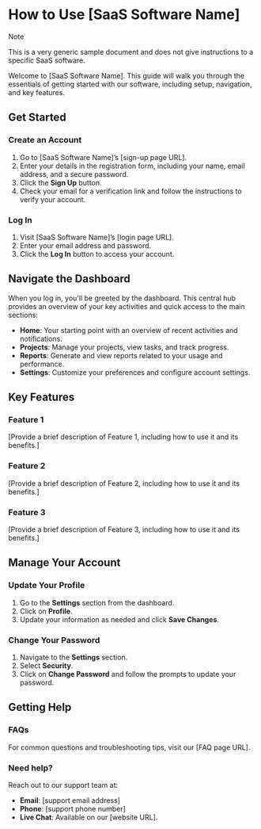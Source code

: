 # How to Use [SaaS Software Name]

> [!NOTE]  
> This is a very generic sample document and does not give instructions to a specific SaaS software.

Welcome to [SaaS Software Name]. This guide will walk you through the essentials of getting started with our software, including setup, navigation, and key features.

## Get Started

### Create an Account

1. Go to [SaaS Software Name]’s [sign-up page URL].
2. Enter your details in the registration form, including your name, email address, and a secure password.
3. Click the **Sign Up** button.
4. Check your email for a verification link and follow the instructions to verify your account.

### Log In

1. Visit [SaaS Software Name]’s [login page URL].
2. Enter your email address and password.
3. Click the **Log In** button to access your account.

## Navigate the Dashboard

When you log in, you'll be greeted by the dashboard. This central hub provides an overview of your key activities and quick access to the main sections:

- **Home**: Your starting point with an overview of recent activities and notifications.
- **Projects**: Manage your projects, view tasks, and track progress.
- **Reports**: Generate and view reports related to your usage and performance.
- **Settings**: Customize your preferences and configure account settings.

## Key Features

### Feature 1

[Provide a brief description of Feature 1, including how to use it and its benefits.]

### Feature 2

[Provide a brief description of Feature 2, including how to use it and its benefits.]

### Feature 3

[Provide a brief description of Feature 3, including how to use it and its benefits.]

## Manage Your Account

### Update Your Profile

1. Go to the **Settings** section from the dashboard.
2. Click on **Profile**.
3. Update your information as needed and click **Save Changes**.

### Change Your Password

1. Navigate to the **Settings** section.
2. Select **Security**.
3. Click on **Change Password** and follow the prompts to update your password.

## Getting Help

### FAQs

For common questions and troubleshooting tips, visit our [FAQ page URL].

### Need help?

Reach out to our support team at:
- **Email**: [support email address]
- **Phone**: [support phone number]
- **Live Chat**: Available on our [website URL].

